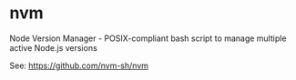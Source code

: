 # nvm

Node Version Manager - POSIX-compliant bash script to manage multiple active Node.js versions

See: https://github.com/nvm-sh/nvm
